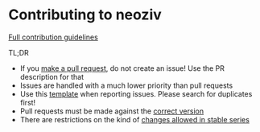 Contributing to neoziv
====================

[Full contribution guidelines](https://github.com/neoziv/neoziv/wiki/Contributing)

TL;DR

* If you [make a pull request](https://github.com/neoziv/neoziv/wiki/Contributing#making-pull-requests),
  do not create an issue! Use the PR description for that
* Issues are handled with a much lower priority than pull requests
* Use this [template](https://github.com/neoziv/neoziv/tree/14.0/.github/ISSUE_TEMPLATE.md)
  when reporting issues. Please search for duplicates first!
* Pull requests must be made against the [correct version](https://github.com/neoziv/neoziv/wiki/Contributing#against-which-version-should-i-submit-a-patch)
* There are restrictions on the kind of [changes allowed in stable series](https://github.com/neoziv/neoziv/wiki/Contributing#what-does-stable-mean)
